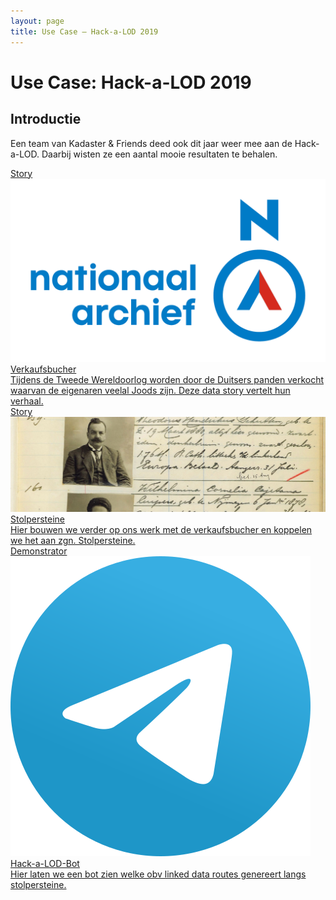 ```yaml
---
layout: page
title: Use Case ― Hack-a-LOD 2019
---
```

# Use Case: Hack-a-LOD 2019

## Introductie

Een team van Kadaster & Friends deed ook dit jaar weer mee aan de Hack-a-LOD. Daarbij wisten ze een aantal mooie resultaten te behalen. 

<div class="cards-wrapper">
  <a href="/stories/verkaufsbucher/index.html">
    <div class="card">
      <div class="card-type">Story</div>
      <img class="card-image" src="/assets/images/Logo_Nationaal_Archief_2018.png">
      <div class="card-title">Verkaufsbucher</div>
      <div class="card-description">Tijdens de Tweede Wereldoorlog worden door de Duitsers panden verkocht waarvan de eigenaren veelal Joods zijn. Deze data story vertelt hun verhaal.</div>
    </div>
  </a>
  <a href="/stories/hack-a-lod-2019/index.html">
    <div class="card">
      <div class="card-type">Story</div>
      <img class="card-image" src="/assets/images/hack-a-lod.jpg">
      <div class="card-title">Stolpersteine</div>
      <div class="card-description">Hier bouwen we verder op ons werk met de verkaufsbucher en koppelen we het aan zgn. Stolpersteine.</div>
    </div>
  </a>
  <a href="https://telegram.me/HackaLODBot">
    <div class="card">
      <div class="card-type">Demonstrator</div>
      <img class="card-image" src="/assets/images/telegram.png">
      <div class="card-title">Hack-a-LOD-Bot</div>
      <div class="card-description">Hier laten we een bot zien welke obv linked data routes genereert langs stolpersteine. </div>
    </div>
  </a>
</div>
